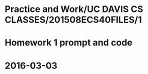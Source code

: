 # Practice and Work/UC DAVIS CS CLASSES/201508ECS40FILES/1
# Homework 1 prompt and code
# 2016-03-03
